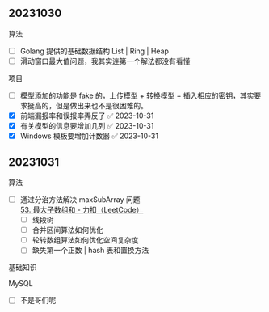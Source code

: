## 20231030

算法

- [ ] Golang 提供的基础数据结构 List | Ring | Heap
- [ ] 滑动窗口最大值问题，我其实连第一个解法都没有看懂

项目

- [ ] 模型添加的功能是 fake 的，上传模型 + 转换模型 + 插入相应的密钥，其实要求挺高的，但是做出来也不是很困难的。
- [x] 前端漏报率和误报率弄反了 ✅ 2023-10-31
- [x] 有关模型的信息要增加几列 ✅ 2023-10-31
- [x] Windows 模板要增加计数器 ✅ 2023-10-31

## 20231031

算法

- [ ] 通过分治方法解决 maxSubArray 问题 [53. 最大子数组和 - 力扣（LeetCode）](https://leetcode.cn/problems/maximum-subarray/solutions/228009/zui-da-zi-xu-he-by-leetcode-solution/?envType=study-plan-v2&envId=top-100-liked)
	- [ ] 线段树
	- [ ] 合并区间算法如何优化
	- [ ] 轮转数组算法如何优化空间复杂度
	- [ ] 缺失第一个正数 | hash 表和置换方法

基础知识

MySQL

- [ ] 不是哥们呢
